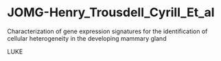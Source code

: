 # JOMG-Henry_Trousdell_Cyrill_Et_al
Characterization of gene expression signatures for the identification of cellular heterogeneity in the developing mammary gland 


LUKE
